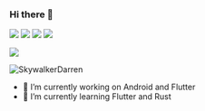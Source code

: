 ### Hi there 👋
![](https://img.shields.io/badge/language-kotlin-orange)
![](https://img.shields.io/badge/language-dart-blue)
![](https://img.shields.io/badge/language-rust-red)
![](https://img.shields.io/badge/language-python-blue)

![](https://img.shields.io/badge/E--mail-yh322yh@outlook.com-brightgreen)

![SkywalkerDarren](https://github-readme-stats.vercel.app/api?username=SkywalkerDarren&show_icons=true&count_private=true)

- 🔭 I’m currently working on Android and Flutter
- 🌱 I’m currently learning Flutter and Rust
